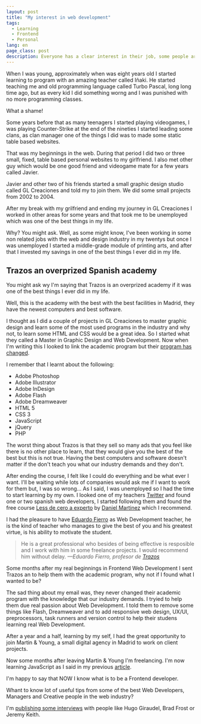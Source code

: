 ```yaml
---
layout: post
title: "My interest in web development"
tags:
  - Learning
  - Frontend
  - Personal
lang: en
page_class: post
description: Everyone has a clear interest in their job, some people are just a means to survive and pay bills, which, flatter, is completely normal, to other people, we happen to love our profession (let's not fall into the classicism with this, please). Do you like your job?
---
```


When I was young, approximately when was eight years old I started learning to program with an amazing teacher called Iñaki. He started teaching me and old programming language called Turbo Pascal, long long time ago, but as every kid I did something worng and I was punished with no more programming classes.

What a shame!

Some years before that as many teenagers I started playing videogames, I was playing Counter-Strike at the end of the nineties I started leading some clans, as clan manager one of the things I did was to made some static table based websites.

That was my beginnings in the web. During that period I did two or three small, fixed, table based personal websites to my girlfriend. I also met other guy which would be one good friend and videogame mate for a few years called Javier.

Javier and other two of his friends started a small graphic design studio called GL Creaciones and told my to join them. We did some small projects from 2002 to 2004.

After my break with my grilfriend and ending my journey in GL Creaciones I worked in other areas for some years and that took me to be unemployed which was one of the best things in my life.

Why? You might ask. Well, as some might know, I've been working in some non related jobs with the web and design industry in my twentys but once I was unemployed I started a middle-grade module of printing arts, and after that I invested my savings in one of the best things I ever did in my life.

## Trazos an overprized Spanish academy

You might ask wy I'm saying that Trazos is an overprized academy if it was one of the best things I ever did in my life.

Well, this is the academy with the best with the best facilities in Madrid, they have the newest computers and best software.

I thought as I did a couple of projects in GL Creaciones to master graphic design and learn some of the most used programs in the industry and why not, to learn some HTML and CSS would be a great idea. So I started what they called a Master in Graphic Design and Web Development. Now when I'm writing this I looked to link the academic program but their <a class="link link--special" href="http://www.trazos.net/cursos/curso-de-diseno-web/" target="_blank" rel="noopener">program has changed</a>.

I remember that I learnt about the following:

- Adobe Photoshop
- Adobe Illustrator
- Adobe InDesign
- Adobe Flash
- Adobe Dreamweaver
- HTML 5
- CSS 3
- JavaScript
- jQuery
- PHP

The worst thing about Trazos is that they sell so many ads that you feel like there is no other place to learn, that they would give you the best of the best but this is not true. Having the best computers and software doesn't matter if the don't teach you what our industry demands and they don't.

After ending the course, I felt like I could do everything and be what ever I want. I'll be waiting while lots of companies would ask me if I want to work for them but, I was so wrong... As I said, I was unemployed so I had the time to start learning by my own. I looked one of my teachers <a class="link link--special" href="https://twitter.com/eduardofierrogo" target="_blank" rel="noopener">Twitter</a> and found one or two spanish web developers, I started following them and found the free course <a class="link link--special" href="https://www.udemy.com/less-de-cero-a-experto/" target="_blank" rel="noopener">Less de cero a experto</a> by <a class="link link--special" href="https://twitter.com/Wakkos" target="_blank" rel="noopener">Daniel Martinez</a> which I recommend.

I had the pleasure to have <a class="link link--special" href="http://eduardofierro.pro/index.php" target="_blank" rel="noopener">Eduardo Fierro</a> as Web Development teacher, he is the kind of teacher who manages to give the best of you and his greatest virtue, is his ability to motivate the student.

<blockquote class="quote">
    <span>He is a great professional who besides of being effective is resposible and I work with him in some freelance projects. I would recommend him without delay.</span>
    <cite>&mdash;Eduardo Fierro, profesor de <a class="link link--special" href="http://www.trazos.net" target="_blank" rel="noopener">Trazos</a></cite>
</blockquote>

Some months after my real beginnings in Frontend Web Development I sent Trazos an to help them with the academic program, why not if I found what I wanted to be?

The sad thing about my email was, they never changed their academic program with the knowledge that our industry demands. I tryied to help them due real passion about Web Development. I told them to remove some things like Flash, Dreamweaver and to add responsive web design, UX/UI, preprocessors, task runners and version control to help their studens learning real Web Development.

After a year and a half, learning by my self, I had the great opportunity to join Martin & Young, a small digital agency in Madrid to work on client projects.

Now some months after leaving Martin & Young I'm freelancing. I'm now learning JavaScript as I said in my previous <a class="link link--special" href="/2016/02/18/my-next-step-learning-and-new-years-resolutions/" target="_blank" rel="noopener">article</a>.

I'm happy to say that NOW I know what is to be a Frontend developer.

Whant to know lot of useful tips from some of the best Web Developers, Managers and Creative people in the web industry?

I'm <a class="link link--special" href="/projects/interviews/">publishing some interviews</a> with people like Hugo Giraudel, Brad Frost or Jeremy Keith.
